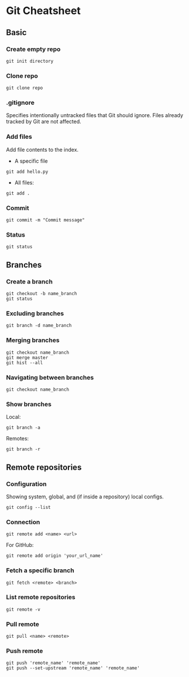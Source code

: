 # Git Cheatsheet

## Basic 

### Create empty repo
```
git init directory
```

### Clone repo
```
git clone repo
```

### .gitignore

Specifies intentionally untracked files that Git should ignore. Files already tracked by Git are not affected.


### Add files 

Add file contents to the index.

* A specific file 
```
git add hello.py 
```

* All files:
```
git add . 
```

### Commit

```
git commit -m "Commit message"
```

### Status 
```
git status
```

## Branches

### Create a branch 

```
git checkout -b name_branch
git status
```

### Excluding branches

```
git branch -d name_branch
```

### Merging branches 

```
git checkout name_branch
git merge master
git hist --all
```

### Navigating between branches 
```
git checkout name_branch
```

### Show branches 

Local: 

```
git branch -a
```

Remotes: 

```
git branch -r
```

## Remote repositories


### Configuration 

Showing system, global, and (if inside a repository) local configs.

```
git config --list
```

### Connection
```
git remote add <name> <url>
```

For GitHub: 
```
git remote add origin 'your_url_name'
```

### Fetch a specific branch 
```
git fetch <remote> <branch>
```

### List remote repositories
```
git remote -v 
```

### Pull remote 
```
git pull <name> <remote>
```

### Push remote
```
git push 'remote_name' 'remote_name'
git push --set-upstream 'remote_name' 'remote_name'
```
